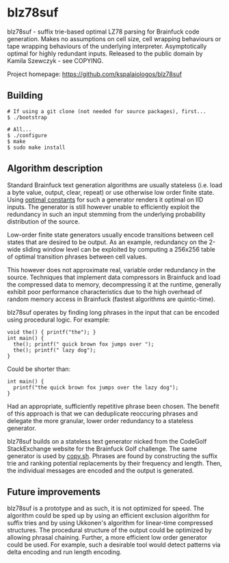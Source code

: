 # blz78suf
blz78suf - suffix trie-based optimal LZ78 parsing for Brainfuck code
generation. Makes no assumptions on cell size, cell wrapping behaviours
or tape wrapping behaviours of the underlying interpreter. Asymptotically
optimal for highly redundant inputs. Released to the public domain by
Kamila Szewczyk - see COPYING. 

Project homepage: https://github.com/kspalaiologos/blz78suf

## Building

```
# If using a git clone (not needed for source packages), first...
$ ./bootstrap

# All...
$ ./configure
$ make
$ sudo make install
```

## Algorithm description

Standard Brainfuck text generation algorithms are usually stateless (i.e.
load a byte value, output, clear, repeat) or use otherwise low order finite
state. Using [optimal constants](https://esolangs.org/wiki/Brainfuck_constants)
for such a generator renders it optimal on IID inputs. The generator is still
however unable to efficiently exploit the redundancy in such an input stemming
from the underlying probability distribution of the source.

Low-order finite state generators usually encode transitions between cell states
that are desired to be output. As an example, redundancy on the 2-wide sliding
window level can be exploited by computing a 256x256 table of optimal transition
phrases between cell values.

This however does not approximate real, variable order redundancy in the source.
Techniques that implement data compressors in Brainfuck and load the compressed
data to memory, decompressing it at the runtime, generally exhibit poor performance
characteristics due to the high overhead of random memory access in Brainfuck
(fastest algorithms are quintic-time).

blz78suf operates by finding long phrases in the input that can be encoded using
procedural logic. For example:

```
void the() { printf("the"); }
int main() {
  the(); printf(" quick brown fox jumps over ");
  the(); printf(" lazy dog");
}
```

Could be shorter than:

```
int main() {
  printf("the quick brown fox jumps over the lazy dog");
}
```

Had an appropriate, sufficiently repetitive phrase been chosen. The benefit of this
approach is that we can deduplicate reoccuring phrases and delegate the more granular,
lower order redundancy to a stateless generator.

blz78suf builds on a stateless text generator nicked from the CodeGolf StackExchange
website for the Brainfuck Golf challenge. The same generator is used by
[copy.sh](https://copy.sh/brainfuck/text). Phrases are found by constructing the
suffix trie and ranking potential replacements by their frequency and length.
Then, the individual messages are encoded and the output is generated.

## Future improvements

blz78suf is a prototype and as such, it is not optimized for speed. The algorithm
could be sped up by using an efficient exclusion algorithm for suffix tries and
by using Ukkonen's algorithm for linear-time compressed structures. The procedural
structure of the output could be optimized by allowing phrasal chaining. Further,
a more efficient low order generator could be used. For example, such a desirable
tool would detect patterns via delta encoding and run length encoding.
